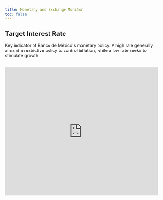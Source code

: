 ```yaml
---
title: Monetary and Exchange Monitor
toc: false
---
```


## Target Interest Rate

Key indicator of Banco de México's monetary policy. A high rate generally aims at a restrictive policy to control inflation, while a low rate seeks to stimulate growth. 

<br>

<iframe title="Tasa de interés objetivo" aria-label="Interactive line chart" id="datawrapper-chart-mJxIt" src="https://datawrapper.dwcdn.net/mJxIt/2/" scrolling="no" frameborder="0" style="width: 0; min-width: 100% !important; border: none;" height="421" data-external="1"></iframe><script type="text/javascript">!function(){"use strict";window.addEventListener("message",(function(a){if(void 0!==a.data["datawrapper-height"]){var e=document.querySelectorAll("iframe");for(var t in a.data["datawrapper-height"])for(var r=0;r<e.length;r++)if(e[r].contentWindow===a.source){var i=a.data["datawrapper-height"][t]+"px";e[r].style.height=i}}}))}();
</script>

